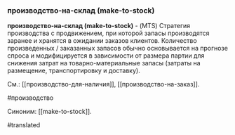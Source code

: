 ### производство-на-склад (make-to-stock)

**производство-на-склад (make-to-stock)** - (MTS) Стратегия производства с продвижением, при которой запасы производятся заранее и хранятся в ожидании заказов клиентов. Количество произведенных / заказанных запасов обычно основывается на прогнозе спроса и модифицируется в зависимости от размера партии для снижения затрат на товарно-материальные запасы (затраты на размещение, транспортировку и доставку).

См.: [[производство-для-наличия]], [[производство-на-заказ]].

#производство

Синоним: [[make-to-stock]].

#translated
